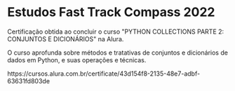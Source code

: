 # Estudos Fast Track Compass 2022

Certificação obtida ao concluir o curso "PYTHON COLLECTIONS PARTE 2: CONJUNTOS E DICIONÁRIOS" na Alura.

O curso aprofunda sobre métodos e tratativas de conjuntos e dicionários de dados em Python, e suas operações e técnicas.

<link>https://cursos.alura.com.br/certificate/43d154f8-2135-48e7-adbf-63631fd803de</link>

